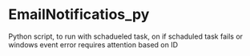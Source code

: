 # EmailNotificatios_py
Python script, to run with schadueled task, on if schaduled task fails or windows event error requires attention based on ID
